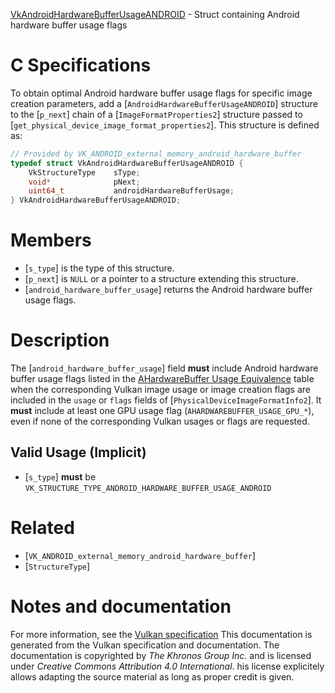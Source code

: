 [VkAndroidHardwareBufferUsageANDROID](https://www.khronos.org/registry/vulkan/specs/1.3-extensions/man/html/VkAndroidHardwareBufferUsageANDROID.html) - Struct containing Android hardware buffer usage flags

# C Specifications
To obtain optimal Android hardware buffer usage flags for specific image
creation parameters, add a [`AndroidHardwareBufferUsageANDROID`]
structure to the [`p_next`] chain of a [`ImageFormatProperties2`]
structure passed to [`get_physical_device_image_format_properties2`].
This structure is defined as:
```c
// Provided by VK_ANDROID_external_memory_android_hardware_buffer
typedef struct VkAndroidHardwareBufferUsageANDROID {
    VkStructureType    sType;
    void*              pNext;
    uint64_t           androidHardwareBufferUsage;
} VkAndroidHardwareBufferUsageANDROID;
```

# Members
- [`s_type`] is the type of this structure.
- [`p_next`] is `NULL` or a pointer to a structure extending this structure.
- [`android_hardware_buffer_usage`] returns the Android hardware buffer usage flags.

# Description
The [`android_hardware_buffer_usage`] field  **must**  include Android hardware
buffer usage flags listed in the
[AHardwareBuffer Usage
Equivalence](https://www.khronos.org/registry/vulkan/specs/1.3-extensions/html/vkspec.html#memory-external-android-hardware-buffer-usage) table when the corresponding Vulkan image usage or image
creation flags are included in the `usage` or `flags` fields of
[`PhysicalDeviceImageFormatInfo2`].
It  **must**  include at least one GPU usage flag
(`AHARDWAREBUFFER_USAGE_GPU_*`), even if none of the corresponding Vulkan
usages or flags are requested.
## Valid Usage (Implicit)
-  [`s_type`] **must**  be `VK_STRUCTURE_TYPE_ANDROID_HARDWARE_BUFFER_USAGE_ANDROID`

# Related
- [`VK_ANDROID_external_memory_android_hardware_buffer`]
- [`StructureType`]

# Notes and documentation
For more information, see the [Vulkan specification](https://www.khronos.org/registry/vulkan/specs/1.3-extensions/html/vkspec.html)
This documentation is generated from the Vulkan specification and documentation.
The documentation is copyrighted by *The Khronos Group Inc.* and is licensed under *Creative Commons Attribution 4.0 International*.
his license explicitely allows adapting the source material as long as proper credit is given.
        